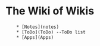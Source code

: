 # The Wiki of Wikis
        * [Notes](notes)
        * [ToDo](ToDo) --ToDo list
        * [Apps](Apps)
